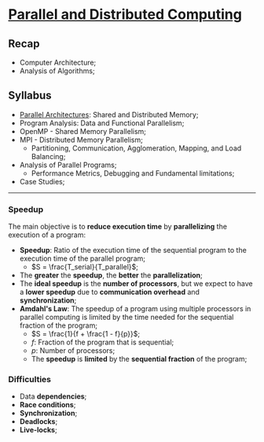 # [Parallel and Distributed Computing](https://fenix.tecnico.ulisboa.pt/disciplinas/CPD23/2023-2024/2-semestre)

## Recap

* Computer Architecture;
* Analysis of Algorithms;

## Syllabus

* [Parallel Architectures](01-parallel-architectures.md): Shared and Distributed Memory;
* Program Analysis: Data and Functional Parallelism;
* OpenMP - Shared Memory Parallelism;
* MPI - Distributed Memory Parallelism;
  * Partitioning, Communication, Agglomeration, Mapping, and Load Balancing;
* Analysis of Parallel Programs;
  * Performance Metrics, Debugging and Fundamental limitations;
* Case Studies;

---

### Speedup

The main objective is to **reduce execution time** by **parallelizing** the execution of a program:

* **Speedup**: Ratio of the execution time of the sequential program to the execution time of the parallel program;
  * $S = \frac{T_serial}{T_parallel}$;
* The **greater** the **speedup**, the **better** the **parallelization**;
* The **ideal speedup** is the **number of processors**, but we expect to have a **lower speedup** due to **communication overhead** and **synchronization**;
* **Amdahl's Law**: The speedup of a program using multiple processors in parallel computing is limited by the time needed for the sequential fraction of the program;
  * $S = \frac{1}{f + \frac{1 - f}{p}}$;
  * $f$: Fraction of the program that is sequential;
  * $p$: Number of processors;
  * The **speedup** is **limited** by the **sequential fraction** of the program;

### Difficulties

* Data **dependencies**;
* **Race conditions**;
* **Synchronization**;
* **Deadlocks**;
* **Live-locks**;